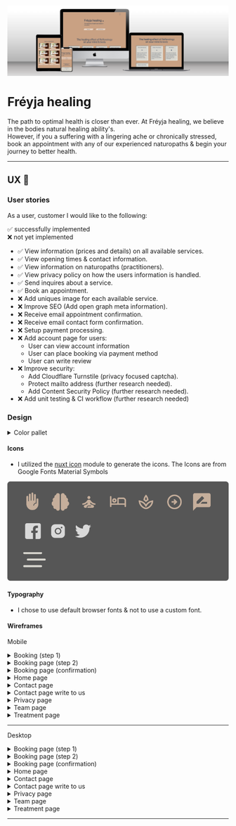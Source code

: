 ![mockup](docs/design/mockup.png)  

# Fréyja healing

The path to optimal health is closer than ever. At Fréyja healing, we believe in the bodies natural healing ability's.<br> However,
if you a suffering with a lingering ache or chronically stressed, book an appointment with any of our experienced naturopaths & begin your journey to better health.

---

## **UX** 🎨

### User stories

As a user, customer I would like to the following:

✅ successfully implemented <br>
❌ not yet implemented

- ✅ View information (prices and details) on all available services.
- ✅ View opening times & contact information.
- ✅ View information on naturopaths (practitioners).
- ✅ View privacy policy on how the users information is handled.
- ✅ Send inquires about a service.
- ✅ Book an appointment.
- ❌ Add uniques image for each available service.
- ❌ Improve SEO (Add open graph meta information).
- ❌ Receive email appointment confirmation.
- ❌ Receive email contact form confirmation.
- ❌ Setup payment processing.
- ❌ Add account page for users:
  - User can view account information
  - User can place booking via payment method
  - User can write review
- ❌ Improve security:
  - Add Cloudflare Turnstile (privacy focused captcha).
  - Protect mailto address (further research needed).
  - Add Content Security Policy (further research needed).
- ❌ Add unit testing & CI workflow (further research needed)

### Design

<details>
<summary>Color pallet</summary>

![color pallet](docs/design/color-pallet.png)

</details>

#### Icons

- I utilized the [nuxt icon](https://github.com/nuxt-modules/icon) module to generate the icons. The Icons are from Google Fonts Material Symbols

![icons](docs/design/icons.png)

#### Typography

- I chose to use default browser fonts & not to use a custom font.

#### Wireframes

Mobile

<details>
<summary>Booking (step 1)</summary>

![Booking page (step 1)](docs/design/wireframes/mobile/booking-step-1-mobile.png)

</details>

<details>
<summary>Booking page (step 2)</summary>

![Booking page (step 2)](docs/design/wireframes/mobile/booking-step-2-mobile.png)

</details>

<details>
<summary>Booking page (confirmation)</summary>

![Booking page (confirmation)](docs/design/wireframes/mobile/booking-step-confirm-mobile.png)

</details>

<details>
<summary>Home page</summary>

![Home page](docs/design/wireframes/mobile/home-mobile.png)

</details>

<details>
<summary>Contact page</summary>

![Contact page](docs/design/wireframes/mobile/contact-mobile.png)

</details>

<details>
<summary>Contact page write to us</summary>

![Contact page write to us](docs/design/wireframes/mobile/contact-mobile.png)

</details>

<details>
<summary>Privacy page</summary>

![Privacy page](docs/design/wireframes/mobile/privacy-mobile.png)

</details>

<details>
<summary>Team page</summary>

![Team page](docs/design/wireframes/mobile/team-mobile.png)

</details>

<details>
<summary>Treatment page</summary>

![Treatment page](docs/design/wireframes/mobile/treatment-mobile.png)

</details>

---

Desktop

<details>
<summary>Booking page (step 1)</summary>

![Booking page (step 1)](docs/design/wireframes/desktop/booking-step-1-desktop.png)

</details>
<details>

<summary>Booking page (step 2)</summary>

![Booking page (step 2)](docs/design/wireframes/desktop/booking-step-2-desktop.png)

</details>

<details>
<summary>Booking page (confirmation)</summary>

![Booking page (confirmation)](docs/design/wireframes/desktop/booking-confirmation-desktop.png)

</details>

<details>
<summary>Home page</summary>

![Home page](docs/design/wireframes/desktop/home-desktop.png)

</details>

<details>
<summary>Contact page</summary>

![Contact page](docs/design/wireframes/desktop/contact-desktop.png)

</details>

<details>
<summary>Contact page write to us</summary>

![Contact page write to us](docs/design/wireframes/desktop/contact-desktop.png)

</details>

<details>
<summary>Privacy page</summary>

![Privacy page](docs/design/wireframes/desktop/privacy-desktop.png)

</details>

<details>
<summary>Team page</summary>

![Team page](docs/design/wireframes/desktop/team-desktop.png)

</details>

<details>
<summary>Treatment page</summary>

![Treatment page](docs/design/wireframes/desktop/treatment-desktop.png)

</details>

---
